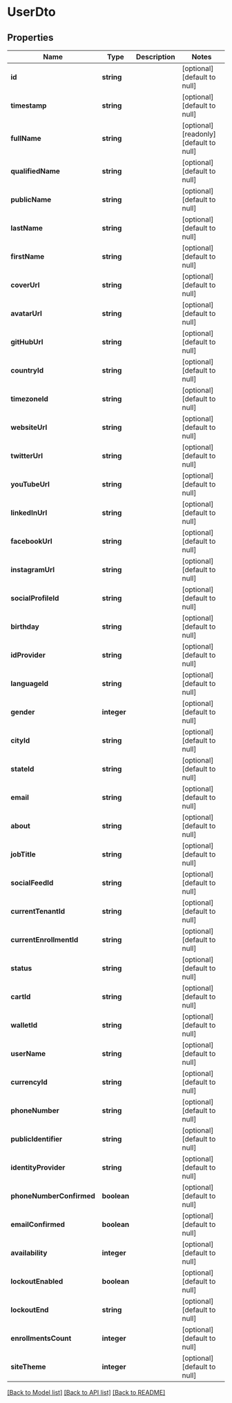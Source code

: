 # UserDto

## Properties
Name | Type | Description | Notes
------------ | ------------- | ------------- | -------------
**id** | **string** |  | [optional] [default to null]
**timestamp** | **string** |  | [optional] [default to null]
**fullName** | **string** |  | [optional] [readonly] [default to null]
**qualifiedName** | **string** |  | [optional] [default to null]
**publicName** | **string** |  | [optional] [default to null]
**lastName** | **string** |  | [optional] [default to null]
**firstName** | **string** |  | [optional] [default to null]
**coverUrl** | **string** |  | [optional] [default to null]
**avatarUrl** | **string** |  | [optional] [default to null]
**gitHubUrl** | **string** |  | [optional] [default to null]
**countryId** | **string** |  | [optional] [default to null]
**timezoneId** | **string** |  | [optional] [default to null]
**websiteUrl** | **string** |  | [optional] [default to null]
**twitterUrl** | **string** |  | [optional] [default to null]
**youTubeUrl** | **string** |  | [optional] [default to null]
**linkedInUrl** | **string** |  | [optional] [default to null]
**facebookUrl** | **string** |  | [optional] [default to null]
**instagramUrl** | **string** |  | [optional] [default to null]
**socialProfileId** | **string** |  | [optional] [default to null]
**birthday** | **string** |  | [optional] [default to null]
**idProvider** | **string** |  | [optional] [default to null]
**languageId** | **string** |  | [optional] [default to null]
**gender** | **integer** |  | [optional] [default to null]
**cityId** | **string** |  | [optional] [default to null]
**stateId** | **string** |  | [optional] [default to null]
**email** | **string** |  | [optional] [default to null]
**about** | **string** |  | [optional] [default to null]
**jobTitle** | **string** |  | [optional] [default to null]
**socialFeedId** | **string** |  | [optional] [default to null]
**currentTenantId** | **string** |  | [optional] [default to null]
**currentEnrollmentId** | **string** |  | [optional] [default to null]
**status** | **string** |  | [optional] [default to null]
**cartId** | **string** |  | [optional] [default to null]
**walletId** | **string** |  | [optional] [default to null]
**userName** | **string** |  | [optional] [default to null]
**currencyId** | **string** |  | [optional] [default to null]
**phoneNumber** | **string** |  | [optional] [default to null]
**publicIdentifier** | **string** |  | [optional] [default to null]
**identityProvider** | **string** |  | [optional] [default to null]
**phoneNumberConfirmed** | **boolean** |  | [optional] [default to null]
**emailConfirmed** | **boolean** |  | [optional] [default to null]
**availability** | **integer** |  | [optional] [default to null]
**lockoutEnabled** | **boolean** |  | [optional] [default to null]
**lockoutEnd** | **string** |  | [optional] [default to null]
**enrollmentsCount** | **integer** |  | [optional] [default to null]
**siteTheme** | **integer** |  | [optional] [default to null]

[[Back to Model list]](../README.md#documentation-for-models) [[Back to API list]](../README.md#documentation-for-api-endpoints) [[Back to README]](../README.md)


